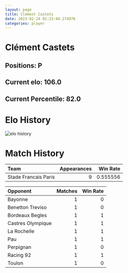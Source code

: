 ```yaml
---  
layout: page  
title: Clément Castets  
date: 2023-02-24 02:23:04.274976  
categories: player  
---
```

# Clément Castets

## Positions: P

## Current elo: 106.0

## Current Percentile: 82.0

# Elo History


![elo history](history_ClémentCastets.png)
# Match History


| Team                 |   Appearances |   Win Rate |
|:---------------------|--------------:|-----------:|
| Stade Francais Paris |             9 |   0.555556 |

| Opponent          |   Matches |   Win Rate |
|:------------------|----------:|-----------:|
| Bayonne           |         1 |          0 |
| Benetton Treviso  |         1 |          0 |
| Bordeaux Begles   |         1 |          1 |
| Castres Olympique |         1 |          1 |
| La Rochelle       |         1 |          1 |
| Pau               |         1 |          1 |
| Perpignan         |         1 |          0 |
| Racing 92         |         1 |          1 |
| Toulon            |         1 |          0 |